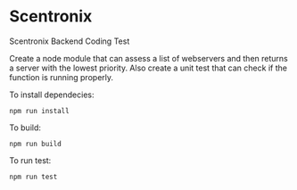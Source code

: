 # Scentronix
Scentronix Backend Coding Test

Create a node module that can assess a list of webservers and then returns a server with the lowest priority. Also create a unit test that can check if the function is running properly.

To install dependecies:
```
npm run install
```

To build:
```
npm run build
```


To run test:
```
npm run test
```
